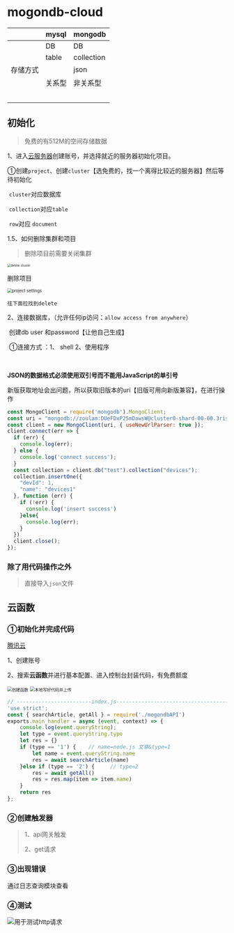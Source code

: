 # mogondb-cloud

|          | mysql  | mongodb    |
| -------- | ------ | ---------- |
|          | DB     | DB         |
|          | table  | collection |
| 存储方式 |        | json       |
|          | 关系型 | 非关系型   |
|          |        |            |
|          |        |            |
|          |        |            |
|          |        |            |
|          |        |            |

## 初始化

> 免费的有512M的空间存储数据

1、进入[云服务器](https://www.mongodb.com/cloud)创建账号，并选择就近的服务器初始化项目。

​	①创建`project`、创建`cluster`【选免费的，找一个离得比较近的服务器】然后等待初始化

​	`cluster`对应数据库

​	`collection`对应`table`

​	`row`对应 `document`

1.5、如何删除集群和项目

>  删除项目前需要关闭集群

<img src="https://zoulam-pic-repo.oss-cn-beijing.aliyuncs.com/img/image-20201109154546234.png" alt="delete cluster" style="zoom: 50%;" />



删除项目

<img src="https://zoulam-pic-repo.oss-cn-beijing.aliyuncs.com/img/image-20201109154627253.png" alt="project settings" style="zoom:67%;" />

```
往下面拉找到delete
```

2、连接数据库，（允许任何ip访问：`allow access from anywhere`）

​	创建db user 和password【让他自己生成】

​	①连接方式 ：1、 shell 2、使用程序

​	

​	**JSON的数据格式必须使用双引号而不能用JavaScript的单引号**

​	新版获取地址会出问题，所以获取旧版本的uri【旧版可用向新版兼容】，在进行操作

```javascript
const MongoClient = require('mongodb').MongoClient;
const uri = "mongodb://zoulam:DUeFDxP25mDawsW@cluster0-shard-00-00.3rise.mongodb.net:27017,cluster0-shard-00-01.3rise.mongodb.net:27017,cluster0-shard-00-02.3rise.mongodb.net:27017/<dbname>?ssl=true&replicaSet=atlas-8lqeco-shard-0&authSource=admin&retryWrites=true&w=majority";
const client = new MongoClient(uri, { useNewUrlParser: true });
client.connect(err => {
  if (err) {
    console.log(err);
  } else {
    console.log('connect success');
  }
  const collection = client.db("test").collection("devices");
  collection.insertOne({
    "devId": 1,
    "name": "devices1"
  }, function (err) {
    if (!err) {
      console.log('insert success')
    }else{
      console.log(err);
    }
  })
  client.close();
});


```

### 除了用代码操作之外

> 直接导入`json`文件



## 云函数

### ①初始化并完成代码

[腾讯云](https://cloud.tencent.com/)

1、创建账号

2、搜索**云函数**并进行基本配置、进入控制台封装代码，有免费额度

<img src="https://zoulam-pic-repo.oss-cn-beijing.aliyuncs.com/img/image-20201110000528039.png" alt="创建函数" style="zoom: 67%;" />

<img src="https://zoulam-pic-repo.oss-cn-beijing.aliyuncs.com/img/image-20201001145107914.png" alt="本地写好代码并上传" style="zoom:67%;" />

```javascript
// ------------------------index.js-------------------------------------
'use strict';
const { searchArticle, getAll } = require('./mogondbAPI')
exports.main_handler = async (event, context) => {
    console.log(event.queryString);
    let type = event.queryString.type
    let res = {}
    if (type == '1') {    // name=node.js 文章&type=1
        let name = event.queryString.name
        res = await searchArticle(name)
    }else if (type == '2') {     // type=2
        res = await getAll()
        res = res.map(item => item.name)
    }
    return res
};
```

### ②创建触发器

> 1、api网关触发
>
> 2、get请求

### ③出现错误

通过日志查询模块查看

### ④测试

![用于测试http请求](https://zoulam-pic-repo.oss-cn-beijing.aliyuncs.com/img/image-20201110002155860.png)

